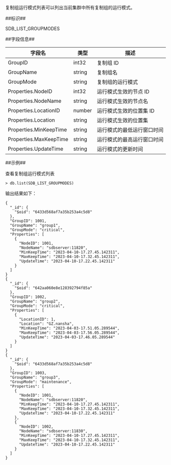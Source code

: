 [^_^]:
    复制组运行模式列表

复制组运行模式列表可以列出当前集群中所有复制组的运行模式。

##标识##

SDB_LIST_GROUPMODES

##字段信息##

| 字段名          | 类型       | 描述 |
| --------------- | ---------- | ---- |
| GroupID         | int32      | 复制组 ID |
| GroupName       | string     | 复制组名 |
| GroupMode       | string     | 复制组的运行模式 |
| Properties.NodeID | int32    | 运行模式生效的节点 ID |
| Properties.NodeName | string    | 运行模式生效的节点名 |
| Properties.LocationID | number | 运行模式生效的位置集 ID |
| Properties.Location | string | 运行模式生效的位置集 |
| Properties.MinKeepTime | string | 运行模式的最低运行窗口时间 |
| Properties.MaxKeepTime | string | 运行模式的最高运行窗口时间 |
| Properties.UpdateTime | string | 运行模式的更新时间 |

##示例##

查看复制组运行模式列表

```lang-javascript
> db.list(SDB_LIST_GROUPMODES)
```

输出结果如下：

```lang-json
{
  "_id": {
    "$oid": "6433d568af7a35b253a4c5d8"
  },
  "GroupID": 1001,
  "GroupName": "group1",
  "GroupMode": "critical",
  "Properties": [
    {
      "NodeID": 1001,
      "NodeName": "sdbserver:11820",
      "MinKeepTime": "2023-04-10-17.27.45.142311",
      "MaxKeepTime": "2023-04-10-17.32.45.142311",
      "UpdateTime": "2023-04-10-17.22.45.142311"
    }
  ]
}
{
  "_id": {
    "$oid": "642aa060e8e128392794f85a"
  },
  "GroupID": 1002,
  "GroupName": "group2",
  "GroupMode": "critical",
  "Properties": [
    {
      "LocationID": 1,
      "Location": "GZ.nansha",
      "MinKeepTime": "2023-04-03-17.51.05.289544",
      "MaxKeepTime": "2023-04-03-17.56.05.289544",
      "UpdateTime": "2023-04-03-17.46.05.289544"
    }
  ]
}
{
  "_id": {
    "$oid": "6433d568af7a35b253a4c5d8"
  },
  "GroupID": 1003,
  "GroupName": "group3",
  "GroupMode": "maintenance",
  "Properties": [
    {
      "NodeID": 1001,
      "NodeName": "sdbserver:11820",
      "MinKeepTime": "2023-04-10-17.27.45.142311",
      "MaxKeepTime": "2023-04-10-17.32.45.142311",
      "UpdateTime": "2023-04-10-17.22.45.142311"
    },
    {
      "NodeID": 1002,
      "NodeName": "sdbserver:11830",
      "MinKeepTime": "2023-04-10-17.27.45.142311",
      "MaxKeepTime": "2023-04-10-17.32.45.142311",
      "UpdateTime": "2023-04-10-17.22.45.142311"
    }
  ]
}
```
